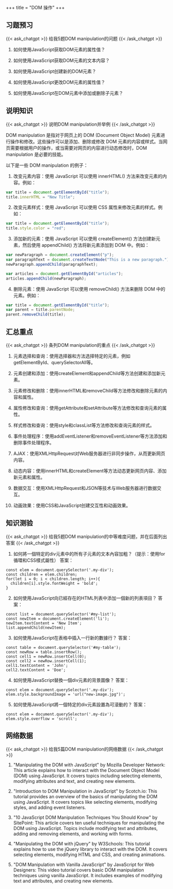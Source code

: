 +++
title = "DOM 操作"
+++
## 习题预习
{{< ask_chatgpt >}}
给我5题DOM manipulation的问题
{{< /ask_chatgpt >}}



1. 如何使用JavaScript获取DOM元素的属性值？

2. 如何使用JavaScript获取DOM元素的文本内容？

3. 如何使用JavaScript创建新的DOM元素？

4. 如何使用JavaScript更改DOM元素的属性值？

5. 如何使用JavaScript在DOM元素中添加或删除子元素？   

## 说明知识
{{< ask_chatgpt >}}
说明DOM manipulation并举例
{{< /ask_chatgpt >}}



DOM manipulation 是指对于网页上的 DOM (Document Object Model) 元素进行操作和修改。这些操作可以是添加、删除或修改 DOM 元素的内容或样式。当网页需要根据用户的操作，或当需要对网页的内容进行动态修改时，DOM manipulation 是必要的技能。

以下是一些 DOM manipulation 的例子：

1. 改变元素内容：使用 JavaScript 可以使用 innerHTML() 方法来改变元素的内容。例如：

```javascript
var title = document.getElementById("title");
title.innerHTML = "New Title";
```

2. 改变元素样式：使用 JavaScript 可以使用 CSS 属性来修改元素的样式。例如：

```javascript
var title = document.getElementById("title");
title.style.color = "red";
```

3. 添加新的元素：使用 JavaScript 可以使用 createElement() 方法创建新元素，然后使用 appendChild() 方法将新元素添加到 DOM 中。例如：

```javascript
var newParagraph = document.createElement("p");
var paragraphText = document.createTextNode("This is a new paragraph.");
newParagraph.appendChild(paragraphText);

var articles = document.getElementById("articles");
articles.appendChild(newParagraph);
```

4. 删除元素：使用 JavaScript 可以使用 removeChild() 方法来删除 DOM 中的元素。例如：

```javascript
var title = document.getElementById("title");
var parent = title.parentNode;
parent.removeChild(title);
```   

## 汇总重点
{{< ask_chatgpt >}}
条列DOM manipulation的重点
{{< /ask_chatgpt >}}



1. 元素选择和查询：使用选择器和方法选择特定的元素，例如getElementById、querySelectorAll等。

2. 元素创建和添加：使用createElement和appendChild等方法创建和添加新元素。

3. 元素修改和删除：使用innerHTML和removeChild等方法修改和删除元素的内容和属性。

4. 属性修改和查询：使用getAttribute和setAttribute等方法修改和查询元素的属性。

5. 样式修改和查询：使用style和classList等方法修改和查询元素的样式。

6. 事件处理程序：使用addEventListener和removeEventListener等方法添加和删除事件处理程序。

7. AJAX：使用XMLHttpRequest对Web服务器进行非同步操作，从而更新网页内容。

8. 动态内容：使用innerHTML和createElement等方法动态更新网页内容、添加新元素和属性。

9. 数据交互：使用XMLHttpRequest和JSON等技术与Web服务器进行数据交互。

10. 动画效果：使用CSS和JavaScript创建交互性和动画效果。   

## 知识测验
{{< ask_chatgpt >}}
给我5题DOM manipulation的中等难度问题，并在后面列出答案
{{< /ask_chatgpt >}}



1. 如何將一個特定的div元素中的所有子元素的文本內容加粗？（提示：使用for循環和CSS樣式屬性）
答案： 
```
const elem = document.querySelector('.my-div');
const children = elem.children;
for(let i = 0; i < children.length; i++){
  children[i].style.fontWeight = 'bold';
}
```

2. 如何使用JavaScript向已經存在的HTML列表中添加一個新的列表項目？
答案：
```
const list = document.querySelector('#my-list');
const newItem = document.createElement('li');
newItem.textContent = 'New Item';
list.appendChild(newItem);
```

3. 如何使用JavaScript在表格中插入一行新的數據行？
答案：
```
const table = document.querySelector('#my-table');
const newRow = table.insertRow();
const cell1 = newRow.insertCell(0);
const cell2 = newRow.insertCell(1);
cell1.textContent = 'John';
cell2.textContent = 'Doe';
```

4. 如何使用JavaScript替換一個div元素的背景圖像？
答案：
```
const elem = document.querySelector('.my-div');
elem.style.backgroundImage = 'url("new-image.jpg")';
```

5. 如何使用JavaScript將一個特定的div元素設置為可滾動的？
答案：
```
const elem = document.querySelector('.my-div');
elem.style.overflow = 'scroll';
```   

## 网络数据
{{< ask_chatgpt >}}
给我5篇DOM manipulation的网络数据
{{< /ask_chatgpt >}}



1. "Manipulating the DOM with JavaScript" by Mozilla Developer Network: This article explains how to interact with the Document Object Model (DOM) using JavaScript. It covers topics including selecting elements, modifying attributes and text, and creating new elements.

2. "Introduction to DOM Manipulation in JavaScript" by Scotch.io: This tutorial provides an overview of the basics of manipulating the DOM using JavaScript. It covers topics like selecting elements, modifying styles, and adding event listeners.

3. "10 JavaScript DOM Manipulation Techniques You Should Know" by SitePoint: This article covers ten useful techniques for manipulating the DOM using JavaScript. Topics include modifying text and attributes, adding and removing elements, and working with forms.

4. "Manipulating the DOM with jQuery" by W3Schools: This tutorial explains how to use the jQuery library to interact with the DOM. It covers selecting elements, modifying HTML and CSS, and creating animations.

5. "DOM Manipulation with Vanilla JavaScript" by JavaScript for Web Designers: This video tutorial covers basic DOM manipulation techniques using vanilla JavaScript. It includes examples of modifying text and attributes, and creating new elements.   

